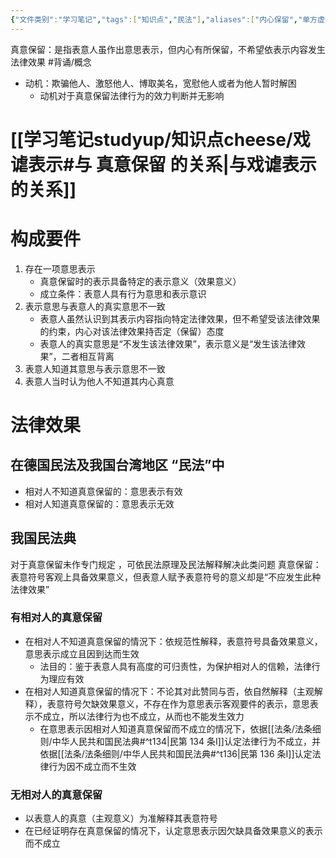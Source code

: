 ```yaml
---
{"文件类别":"学习笔记","tags":["知识点","民法"],"aliases":["内心保留","单方虚伪表示"],"dg-publish":true,"permalink":"/学习笔记studyup/知识点cheese/真意保留/","dgPassFrontmatter":true,"created":"2024-07-16T17:20:06.121+08:00","updated":"2024-10-27T22:15:08.912+08:00"}
---
```


真意保留：是指表意人虽作出意思表示，但内心有所保留，不希望依表示内容发生法律效果 #背诵/概念 
- 动机：欺骗他人、激怒他人、博取美名，宽慰他人或者为他人暂时解困
	- 动机对于真意保留法律行为的效力判断并无影响
# [[学习笔记studyup/知识点cheese/戏谑表示#与 真意保留 的关系\|与戏谑表示的关系]]
# 构成要件
1. 存在一项意思表示
	- 真意保留时的表示具备特定的表示意义（效果意义）
	- 成立条件：表意人具有行为意思和表示意识
2. 表示意思与表意人的真实意思不一致
	- 表意人虽然认识到其表示内容指向特定法律效果，但不希望受该法律效果的约束，内心对该法律效果持否定（保留）态度
	- 表意人的真实意思是“不发生该法律效果”，表示意义是“发生该法律效果”，二者相互背离
3. 表意人知道其意思与表示意思不一致
4. 表意人当时认为他人不知道其内心真意
# 法律效果
## 在德国民法及我国台湾地区 “民法”中
- 相对人不知道真意保留的：意思表示有效
- 相对人知道真意保留的：意思表示无效

## 我国民法典
对于真意保留未作专门规定 ，可依民法原理及民法解释解决此类问题
真意保留：表意符号客观上具备效果意义，但表意人赋予表意符号的意义却是“不应发生此种法律效果”
### 有相对人的真意保留
- 在相对人不知道真意保留的情況下：依规范性解释，表意符号具备效果意义，意思表示成立且因到达而生效
	- 法目的：鉴于表意人具有高度的可归责性，为保护相对人的信赖，法律行为理应有效
- 在相对人知道真意保留的情况下：不论其对此赞同与否，依自然解释（主观解释），表意符号欠缺效果意义，不存在作为意思表示客观要件的表示，意思表示不成立，所以法律行为也不成立，从而也不能发生效力
	- 在意思表示因相对人知道真意保留而不成立的情况下，依据[[法条/法条细则/中华人民共和国民法典#^t134\|民第 134 条Ⅰ]]认定法律行为不成立，并依据[[法条/法条细则/中华人民共和国民法典#^t136\|民第 136 条Ⅰ]]认定法律行为因不成立而不生效
### 无相对人的真意保留
- 以表意人的真意（主观意义）为准解释其表意符号
- 在已经证明存在真意保留的情况下，认定意思表示因欠缺具备效果意义的表示而不成立